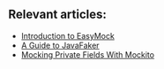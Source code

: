 ## Relevant articles:

- [Introduction to EasyMock](http://www.baeldung.com/easymock)
- [A Guide to JavaFaker](https://www.baeldung.com/java-faker)
- [Mocking Private Fields With Mockito](https://www.baeldung.com/java-mockito-private-fields)

